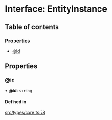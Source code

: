 # Interface: EntityInstance

## Table of contents

### Properties

- [@id](../wiki/EntityInstance#@id)

## Properties

### @id

• **@id**: `string`

#### Defined in

[src/types/core.ts:78](https://github.com/decisively-io/interview-sdk/blob/627ef82666aecd2a7bca80832b00b07c957b7ddc/src/types/core.ts#L78)
